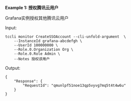 **Example 1: 授权腾讯云用户**

Grafana实例授权其他腾讯云用户

Input: 

```
tccli monitor CreateSSOAccount --cli-unfold-argument  \
    --InstanceId grafana-abcdefgh \
    --UserId 100000000 \
    --Role.0.Organization Org \
    --Role.0.Role Admin \
    --Notes 授权该用户
```

Output: 
```
{
    "Response": {
        "RequestId": "qmunlpf51noe13qp5vyvg7mq5t4t4w6u"
    }
}
```

